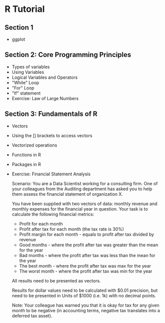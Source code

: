 # R Tutorial

## Section 1
* ggplot

## Section 2: Core Programming Principles
* Types of variables
* Using Variables
* Logical Variables and Operators
* "While" Loop
* "For" Loop
* "If" statement
* Exercise: Law of Large Numbers

## Section 3: Fundamentals of R
* Vectors
* Using the [] brackets to access vectors
* Vectorized operations
* Functions in R
* Packages in R
* Exercise: Financial Statement Analysis

  Scenario: You are a Data Scientist working for a consulting firm. One of your colleagues from the Auditing department has asked you to help them assess the financial statement of organization X.

  You have been supplied with two vectors of data: monthly revenue and monthly expenses for the financial year in question. Your task is to calculate the following financial metrics:
  - Profit for each month
  - Profit after tax for each month (the tax rate is 30%)
  - Profit margin for each month - equals to profit after tax divided by revenue
  - Good months - where the profit after tax was greater than the mean for the year
  - Bad months - where the profit after tax was less than the mean for the year
  - The best month - where the profit after tax was max for the year
  - The worst month - where the profit after tax was min for the year

  All results need to be presented as vectors.

  Results for dollar values need to be calculated with $0.01 precision, but need to be presented in Units of $1000 (i.e. 1k) with no decimal points.

  Note: Your colleague has warned you that it is okay for tax for any given month to be negative (in accounting terms, negative tax translates into a deferred tax asset). 